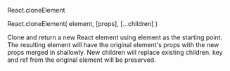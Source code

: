React.cloneElement

React.cloneElement(
  element,
  [props],
  [...children]
)

Clone and return a new React element using element as the starting point. The resulting element will have the original element's props with the new props merged in shallowly. New children will replace existing children. key and ref from the original element will be preserved.